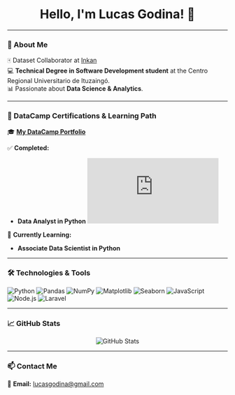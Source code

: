 <h1 align="center">Hello, I'm Lucas Godina! 👋</h1>


---

### 🚀 About Me  

🀄 Dataset Collaborator at [Inkan](https://inkan.news)  
💻 **Technical Degree in Software Development student** at the Centro Regional Universitario de Ituzaingó.  
📊 Passionate about **Data Science & Analytics**.  

---

### 📜 DataCamp Certifications & Learning Path  
🎓 **[My DataCamp Portfolio](https://www.datacamp.com/portfolio/lucasgodina)**  

✅ **Completed:**  
- **Data Analyst in Python** ![Certificate](https://github.com/lucasgodina/lucasgodina/blob/main/certificate_data_analyst_python.pdf)    

📖 **Currently Learning:**  
- **Associate Data Scientist in Python**  



---

### 🛠 Technologies & Tools  
![Python](https://img.shields.io/badge/Python-3776AB?style=for-the-badge&logo=python&logoColor=white)
![Pandas](https://img.shields.io/badge/Pandas-150458?style=for-the-badge&logo=pandas&logoColor=white)
![NumPy](https://img.shields.io/badge/NumPy-013243?style=for-the-badge&logo=numpy&logoColor=white)
![Matplotlib](https://img.shields.io/badge/Matplotlib-11557C?style=for-the-badge&logo=python&logoColor=white)
![Seaborn](https://img.shields.io/badge/Seaborn-009688?style=for-the-badge&logo=python&logoColor=white)
![JavaScript](https://img.shields.io/badge/JavaScript-F7DF1E?style=for-the-badge&logo=javascript&logoColor=black)
![Node.js](https://img.shields.io/badge/Node.js-339933?style=for-the-badge&logo=nodedotjs&logoColor=white)
![Laravel](https://img.shields.io/badge/Laravel-FF2D20?style=for-the-badge&logo=laravel&logoColor=white)

---

### 📈 GitHub Stats  
<p align="center">
  <img src="https://github-readme-stats.vercel.app/api?username=lucasgodina&show_icons=true&theme=radical" alt="GitHub Stats">
</p>

---

### 📫 Contact Me  
📧 **Email:** [lucasgodina@gmail.com](mailto:lucasgodina@gmail.com)  
